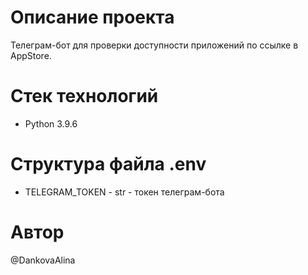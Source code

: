 # **Описание проекта**

Телеграм-бот для проверки доступности приложений по ссылке в AppStore.

# **Стек технологий**

- Python 3.9.6

# **Структура файла .env**

- TELEGRAM_TOKEN - str - токен телеграм-бота

# **Автор**

@DankovaAlina
